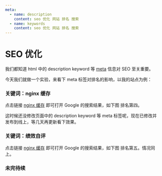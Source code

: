 ```yaml
---
meta:
  - name: description
    content: seo 优化 网站 排名 搜索
  - name: keywords
    content: seo 优化 网站 排名 搜索
---
```

# SEO 优化

我们都知道 html 中的 description keyword 等 [meta](https://www.w3schools.com/tags/tag_meta.asp) 信息对 SEO 至关重要。

今天我们就做一个实验，来看下 meta 标签对排名的影响，以我的站点为例：

### 关键词：nginx 缓存

点击链接 [nginx 缓存](https://www.google.com/search?q=nginx+%E7%BC%93%E5%AD%98&oq=nginx+%E7%BC%93%E5%AD%98&gs_lcrp=EgZjaHJvbWUyBggAEEUYOTIGCAEQRRg8MgYIAhBFGDwyBggDEEUYPdIBBzIwM2owajGoAgCwAgA&sourceid=chrome&ie=UTF-8)
即可打开 Google 的搜索结果，如下图 排名第四。

<ImgView title="SEO 优化" url="https://1.z.wiki/autoupload/20240124/vnUE.1546X2096-Pasted_Graphic_1.png" />

这时候还没修改页面中的 description keyword 等 meta 标签呢，现在已修改并发布到线上，等几天再更新看下效果。


### 关键词：绩效自评


点击链接 [nginx 缓存](https://www.google.com/search?q=nginx+%E7%BC%93%E5%AD%98&oq=nginx+%E7%BC%93%E5%AD%98&gs_lcrp=EgZjaHJvbWUyBggAEEUYOTIGCAEQRRg8MgYIAhBFGDwyBggDEEUYPdIBBzIwM2owajGoAgCwAgA&sourceid=chrome&ie=UTF-8)
即可打开 Google 的搜索结果，如下图 排名第五。情况同上。

<ImgView title="SEO 优化" url="https://7.z.wiki/autoupload/20240124/IIRL.2144X2200-Pasted_Graphic_2.png" />



### 未完待续

<ImgView title="SEO 优化" url="https://7.z.wiki/autoupload/20240124/Mt5R.224X224-image.png" />
